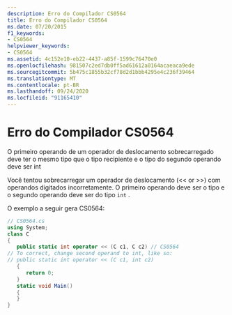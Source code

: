 ```yaml
---
description: Erro do Compilador CS0564
title: Erro do Compilador CS0564
ms.date: 07/20/2015
f1_keywords:
- CS0564
helpviewer_keywords:
- CS0564
ms.assetid: 4c152e10-eb22-4437-a85f-1599c76470e0
ms.openlocfilehash: 981507c2ed7db0ff5ad61612a0164acaeaca9ede
ms.sourcegitcommit: 5b475c1855b32cf78d2d1bbb4295e4c236f39464
ms.translationtype: MT
ms.contentlocale: pt-BR
ms.lasthandoff: 09/24/2020
ms.locfileid: "91165410"
---
```

# <a name="compiler-error-cs0564"></a>Erro do Compilador CS0564

O primeiro operando de um operador de deslocamento sobrecarregado deve ter o mesmo tipo que o tipo recipiente e o tipo do segundo operando deve ser int  
  
 Você tentou sobrecarregar um operador de deslocamento (<\< or >>) com operandos digitados incorretamente. O primeiro operando deve ser o tipo e o segundo operando deve ser do tipo `int` .  
  
 O exemplo a seguir gera CS0564:  
  
```csharp  
// CS0564.cs  
using System;  
class C  
{  
   public static int operator << (C c1, C c2) // CS0564  
// To correct, change second operand to int, like so:  
// public static int operator << (C c1, int c2)  
   {  
      return 0;  
   }  
   static void Main()
   {  
   }  
}  
```
